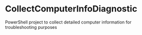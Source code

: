 # CollectComputerInfoDiagnostic
PowerShell project to collect detailed computer information for troubleshooting purposes
